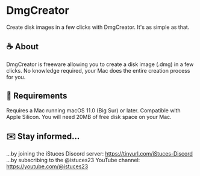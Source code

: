 # DmgCreator
Create disk images in a few clicks with DmgCreator. It's as simple as that.

## ☕️ About
DmgCreator is freeware allowing you to create a disk image (.dmg) in a few clicks. No knowledge required, your Mac does the entire creation process for you.

## 🚀 Requirements
Requires a Mac running macOS 11.0 (Big Sur) or later. Compatible with Apple Silicon. You will need 20MB of free disk space on your Mac.

## ✉️ Stay informed...
...by joining the iStuces Discord server: https://tinyurl.com/iStuces-Discord
...by subscribing to the @istuces23 YouTube channel: https://youtube.com/@istuces23
